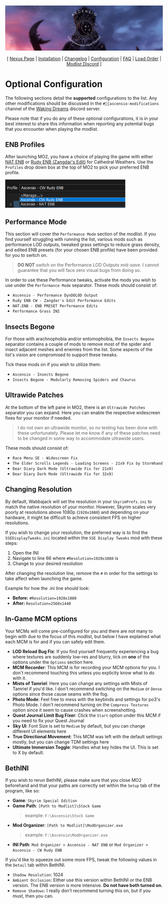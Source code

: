 ![](https://raw.githubusercontent.com/Oghma-Infinium/Ascensio/main/Media/Ascensio%20Header.png)

<p align="center">
  [ <a href="https://www.nexusmods.com/skyrimspecialedition/mods/89138">Nexus Page</a> | <a href="https://github.com/Oghma-Infinium/Ascensio/blob/main/README.md">Installation</a> |
  <a href="https://github.com/Oghma-Infinium/Ascensio/blob/main/CHANGELOG.md">Changelog</a> |
  <a href="https://github.com/Oghma-Infinium/Ascensio/blob/main/CONFIG.md">Configuration</a> |
  <a href="https://github.com/Oghma-Infinium/Ascensio/blob/main/FAQ.md">FAQ</a> |
  <a href="https://loadorderlibrary.com/lists/ascensio-1">Load Order</a> |
  <a href="https://discord.gg/WakingDreams"> Modlist Discord</a> ]
</p>

# Optional Configuration

The following sections detail the **supported** configurations to the list. Any other modifications should be discussed in the `#🌟│ascensio-modifications` channel of the [Waking Dreams](https://discord.gg/wakingdreams) discord server.

Please note that if you do any of these optional configurations, it is in your best interest to share this information when reporting any potential bugs that you encounter when playing the modlist.

## ENB Profiles
After launching MO2, you have a choice of playing the game with either [NAT ENB](https://www.nexusmods.com/skyrimspecialedition/mods/27141) or [Rudy ENB (Zangdar's Edit)](https://www.nexusmods.com/skyrimspecialedition/mods/39113) for Cathedral Weathers. Use the `Profiles` drop down box at the top of MO2 to pick your preferred ENB profile.

![](https://raw.githubusercontent.com/Oghma-Infinium/Ascensio/main/Media/Profiles%20Screenshot.png)

## Performance Mode

This section will cover the `Performance Mode` section of the modlist. If you find yourself struggling with running the list, various mods such as performance LOD outputs, tweaked grass settings to reduce grass density, and edited ENB presets (for your chosen ENB profile) have been provided for you to switch on.
  >**DO NOT** switch on the Performance LOD Outputs *mid-save*. I cannot guarantee that you will face zero visual bugs from doing so.

In order to use these Performance tweaks, activate the mods you wish to use under the `Performance Mode` separator. These mods should consist of:
 - `Ascensio - Performance DynDOLOD Output`
 - `Rudy ENB CW - Zangdar's Edit Performance Edits`
 - `NAT.ENB - ENB PRESET Performance Edits`
 - `Performance Grass INI`

## Insects Begone

For those with arachnophobia and/or entomophobia, the `Insects Begone` separator contains a couple of mods to remove most of the spider and insect adjacent meshes and enemies from the list. Some aspects of the list's vision are compromised to support these tweaks.

Tick these mods on if you wish to utilize them:
- `Ascensio - Insects Begone`
- `Insects Begone - Modularly Removing Spiders and Chaurus`

## Ultrawide Patches

At the bottom of the left pane in MO2, there is an `Ultrawide Patches` separator you can expand. Here you can enable the respective widescreen fixes for your monitor if needed.
  > I do not own an ultrawide monitor, so no testing has been done with these unfortunately. Please let me know if any of these patches need to be changed in some way to accommodate ultrawide users.

These mods should consist of:
- `Race Menu SE - Widescreen Fix`
- `The Elder Scrolls Legends - Loading Screens - 21x9 Fix by Stormhand`
- `Dear Diary Dark Mode (Ultrawide Fix for 21x9)`
- `Dear Diary Dark Mode (Ultrawide Fix for 32x9)`

## Changing Resolution

By default, Wabbajack will set the resolution in your `SkyrimPrefs.ini` to match the native resolution of your monitor. However, Skyrim scales very poorly at resolutions above 1080p (`1920x1080`) and depending on your hardware, it might be difficult to achieve consistent FPS on higher resolutions.

If you wish to change your resolution, the preferred way is to find the `SSEDisplayTweaks.ini` located within the `SSE Display Tweaks` mod with these steps:
1. Open the INI
2. Navigate to line 66 where `#Resolution=1920x1080` is
3. Change to your desired resolution

After changing the resolution line, remove the `#` in order for the settings to take affect when launching the game.

Example for how the .ini line should look:
- **Before:** `#Resolution=1920x1080`  
- **After:** `Resolution=2560x1440`

## In-Game MCM options

Your MCMs will come pre-configured for you and there are not many to begin with due to the focus of this modlist, but below I have explained what each MCM is for and if you can safely edit them.

 - **LOD Reload Bug Fix**: If you find yourself frequently experiencing a bug where textures are suddenly low-res and blurry, tick on **one** of the options under the `Options` section here.
 - **MCM Recorder**: This MCM is for recording your MCM options for you. I don't recommend touching this unless you explicity know what to do with it.
 - **Mists of Tamriel**: Here you can change any settings with Mists of Tamriel if you'd like. I don't recommend switching on the `Medium` or `Dense` options since those cause seams with the fog.
 - **Photo Mode**: Feel free to mess with the keybinds and settings for po3's Photo Mode. I don't recommend turning on the `Compress Textures` option since it seem to cause crashes when screenshotting.
 - **Quest Journal Limit Bug Fixer**: Click the `Start` option under this MCM if you need to fix your Quest Journal
 - **Sky UI**: Font Size is set to `Medium` by default, but you can change different UI elements here
 - **True Directional Movement**: This MCM was left with the default settings mostly, but you can change TDM settings here
 - **Ultimate Immersion Toggle**: Handles what key hides the UI. This is set to X by default.

## BethINI

If you wish to rerun BethINI, please make sure that you close MO2 beforehand and that your paths are correctly set within the `Setup` tab of the program, like so:

 - **Game**: `Skyrim Special Edition`
 - **Game Path**: `[Path to Modlist]\Stock Game`
   > example: `F:\Ascensio\Stock Game`
 - **Mod Organizer**: `[Path to Modlist]\ModOrganizer.exe` 
   > example: `F:\Ascensio\ModOrganizer.exe`
 - **INI Path**: `Mod Organizer > Ascensio - NAT ENB` or `Mod Organizer > Ascensio - CW Rudy ENB`

If you'd like to squeeze out some more FPS, tweak the following values in the `Detail` tab within BethINI.

- `Shadow Resolution`: 1024
- `Ambient Occlusion`: Either use this version within BethINI or the ENB version. The ENB version is more intensive. **Do not have both turned on.**
- `Remove Shadows`: I really don’t recommend turning this on, but if you must, then you can.